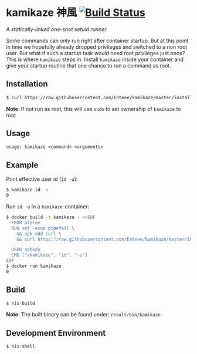 # kamikaze 神風 [![Build Status](https://travis-ci.org/Enteee/kamikaze.svg?branch=master)](https://travis-ci.org/Enteee/kamikaze)
_A statically-linked one-shot setuid runner_

Some commands can only run right after container startup. But at this point in time we hopefully already dropped privileges
and switched to a non root user. But what if such a startup task would need root privileges just once? This is where `kamikaze`
steps in. Install `kamikaze` inside your container and give your startup routine that one chance to run a command as root.

## Installation

```sh
$ curl https://raw.githubusercontent.com/Enteee/kamikaze/master/install.sh | sh
```

**Note**: If not run as root, this will use `sudo` to set ownership of `kamikaze` to root

## Usage

```
usage: kamikaze <command> <arguments>
```

## Example

Print effective user id (`id -u`):

```sh
$ kamikaze id -u
0
```

Run `id -u` in a `kamikaze`-container:

```sh
$ docker build -t kamikaze - <<EOF
  FROM alpine
  RUN set -exuo pipefail \
    && apk add curl \
    && curl https://raw.githubusercontent.com/Enteee/kamikaze/master/install.sh | sh

  USER nobody
  CMD ["/kamikaze", "id", "-u"]
EOF
$ docker run kamikaze
0
```

## Build

```sh
$ nix-build
```

**Note**: The built binary can be found under: `result/bin/kamikaze`

## Development Environment

```sh
$ nix-shell
```
